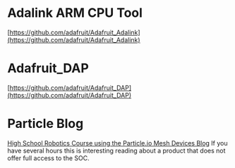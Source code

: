 


# Adalink ARM CPU Tool
[https://github.com/adafruit/Adafruit_Adalink](https://github.com/adafruit/Adafruit_Adalink)



# Adafruit_DAP
[https://github.com/adafruit/Adafruit_DAP](https://github.com/adafruit/Adafruit_DAP)






# Particle Blog
[High School Robotics Course using the Particle.io Mesh Devices Blog](https://community.particle.io/t/high-school-robotics-course-using-the-particle-io-mesh-devices-blog/45692) If you have several hours this is interesting reading about a product that does not offer full access to the SOC.
